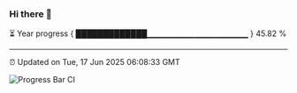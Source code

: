 ### Hi there 👋

⏳ Year progress { █████████████▁▁▁▁▁▁▁▁▁▁▁▁▁▁▁▁▁ } 45.82 %

---

⏰ Updated on Tue, 17 Jun 2025 06:08:33 GMT

![Progress Bar CI](https://github.com/liununu/liununu/workflows/Progress%20Bar%20CI/badge.svg)
